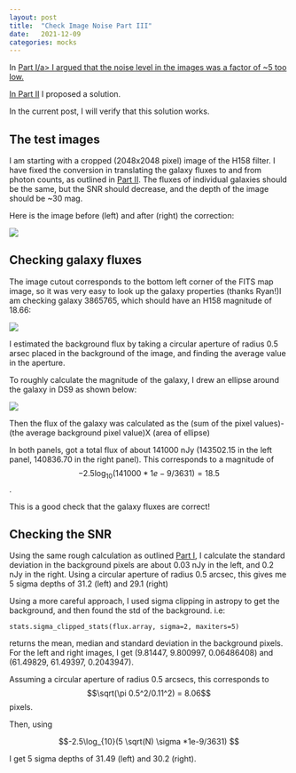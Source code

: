 ```yaml
---
layout: post
title:  "Check Image Noise Part III"
date:   2021-12-09
categories: mocks
---
```


In <a href="https://ndrakos.github.io/blog/mocks/CheckImageNoise/">Part I/a> I argued that the noise level in the images was a factor of ~5 too low.

In <a href="https://ndrakos.github.io/blog/mocks/CheckImageNoise/">Part II</a> I proposed a solution.

In the current post, I will verify that this solution works.


## The test images

I am starting with a cropped (2048x2048 pixel) image of the H158 filter. I have fixed the conversion in translating the galaxy fluxes to and from photon counts, as outlined in <a href="https://ndrakos.github.io/blog/mocks/CheckImageNoise/">Part II</a>. The fluxes of individual galaxies should be the same, but the SNR should decrease, and the depth of the image should be ~30 mag.


Here is the image before (left) and after (right) the correction:

<img src="{{ site.baseurl }}/assets/plots/20211209_correction.png">




## Checking galaxy fluxes

The image cutout corresponds to the bottom left corner of the FITS map image, so it was very easy to look up the galaxy properties (thanks Ryan!)I am checking galaxy 3865765, which should have an H158 magnitude of 18.66:

<img src="{{ site.baseurl }}/assets/plots/20211209_testgalaxy.png">



I estimated the background flux by taking a circular aperture of radius 0.5 arsec placed in the background of the image, and finding the average value in the aperture.

To roughly calculate the magnitude of the galaxy, I drew an ellipse around the galaxy in DS9 as shown below:

<img src="{{ site.baseurl }}/assets/plots/20211209_testgalaxy_select.png">

Then the flux of the galaxy was calculated as the (sum of the pixel values)- (the average background pixel value)X (area of ellipse)

In both panels, got a total flux of about 141000 nJy (143502.15 in the left panel, 140836.70 in the right panel). This corresponds to a magnitude of   $$-2.5\log_{10}(141000*1e-9/3631) = 18.5$$.

This is a good check that the galaxy fluxes are correct!



## Checking the SNR


Using the same rough calculation as outlined <a href="https://ndrakos.github.io/blog/mocks/CheckImageNoise/">Part I</a>, I calculate the standard deviation in the background pixels are about 0.03 nJy in the left, and 0.2 nJy in the right. Using a circular aperture of radius 0.5 arcsec, this gives me 5 sigma depths of 31.2 (left) and 29.1 (right)


Using a more careful approach, I used sigma clipping in astropy to get the background, and then found the std of the background. i.e:

```
stats.sigma_clipped_stats(flux.array, sigma=2, maxiters=5)
```

returns the mean, median and standard deviation in the background pixels. For the left and right images, I get (9.81447, 9.800997, 0.06486408) and (61.49829, 61.49397, 0.2043947).

Assuming a circular aperture of radius 0.5 arcsecs, this corresponds to $$\sqrt(\pi 0.5^2/0.11^2) =  8.06$$ pixels.

Then, using

$$-2.5\log_{10}(5 \sqrt(N) \sigma *1e-9/3631) $$

I get 5 sigma depths of 31.49 (left) and 30.2 (right).
